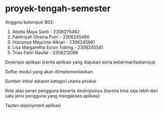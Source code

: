 # proyek-tengah-semester

Anggota kelompok B02:
1. Abella Maya Santi - 2306275462
2. Fakhriyah Ghania Putri - 2306245466
3. Hizounya Maycinto Alkian - 2306245661
4. Lisa Margaretha Esron Tobing - 2306245541
5. Trias Fahri Naufal - 2306212096

Deskripsi aplikasi (cerita aplikasi yang diajukan serta kebermanfaatannya)

Daftar modul yang akan diimplementasikan

Sumber initial dataset kategori utama produk

Role atau peran pengguna beserta deskripsinya (karena bisa saja lebih dari satu jenis pengguna yang mengakses aplikasi)

Tautan deployment aplikasi
